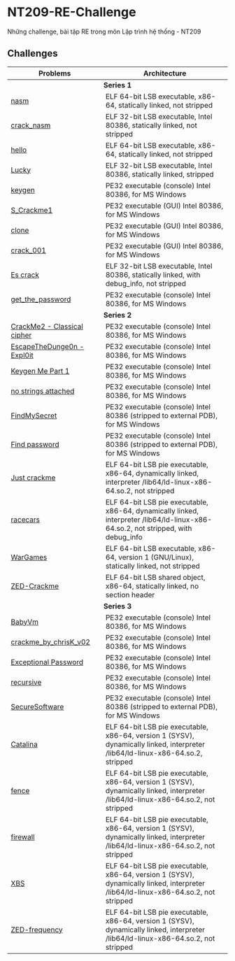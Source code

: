 # NT209-RE-Challenge
Những challenge, bài tập RE trong môn Lập trình hệ thống - NT209
## Challenges

<table align="center"><thead><tr><th width="250">Problems</th><th width="716">Architecture</th></tr></thead><tbody><tr><td colspan="2" align="center"><strong>Series 1</strong></td></tr><tr><td><a href="Series 1/nasm"/>nasm</td><td>ELF 64-bit LSB executable, x86-64, statically linked, not stripped</td></tr><tr><td><a href="Series 1/crack_nasm"/>crack_nasm</td><td>ELF 32-bit LSB executable, Intel 80386, statically linked, not stripped</td></tr><tr><td><a href="Series 1/hello"/>hello</td><td>ELF 64-bit LSB executable, x86-64, statically linked, not stripped</td></tr><tr><td><a href="Series 1/Lucky"/>Lucky</td><td>ELF 32-bit LSB executable, Intel 80386, statically linked, stripped</td></tr><tr><td><a href="Series 1/keygen"/>keygen</td><td>PE32 executable (console) Intel 80386, for MS Windows</td></tr><tr><td><a href="Series 1/S_Crackme1"/>S_Crackme1</td><td>PE32 executable (GUI) Intel 80386, for MS Windows</td></tr><tr><td><a href="Series 1/clone"/>clone</td><td>PE32 executable (GUI) Intel 80386, for MS Windows</td></tr><tr><td><a href="Series 1/crack_001"/>crack_001</td><td>PE32 executable (GUI) Intel 80386, for MS Windows</td></tr><tr><td><a href="Series 1/Es crack"/>Es crack</td><td>ELF 32-bit LSB executable, Intel 80386, statically linked, with debug_info, not stripped</td></tr><tr><td><a href="Series 1/get_the_password"/>get_the_password</td><td>PE32 executable (console) Intel 80386, for MS Windows</td></tr><tr><td colspan="2" align="center"><strong>Series 2</strong></td></tr><tr><td><a href="Series 2/CrackMe2 - Classical cipher"/>CrackMe2 - Classical cipher</td><td>PE32 executable (console) Intel 80386, for MS Windows</td></tr><tr><td><a href="Series 2/EscapeTheDunge0n - Expl0it"/>EscapeTheDunge0n - Expl0it</td><td>PE32 executable (console) Intel 80386, for MS Windows</td></tr><tr><td><a href="Series 2/Keygen Me Part 1"/>Keygen Me Part 1</td><td>PE32 executable (console) Intel 80386, for MS Windows</td></tr><tr><td><a href="Series 2/no strings attached"/>no strings attached</td><td>PE32 executable (console) Intel 80386, for MS Windows</td></tr><tr><td><a href="Series 2/FindMySecret"/>FindMySecret</td><td>PE32 executable (console) Intel 80386 (stripped to external PDB), for MS Windows</td></tr><tr><td><a href="Series 2/Find password"/>Find password</td><td>PE32 executable (console) Intel 80386 (stripped to external PDB), for MS Windows</td></tr><tr><td><a href="Series 2/Just crackme"/>Just crackme</td><td>ELF 64-bit LSB pie executable, x86-64, dynamically linked, interpreter /lib64/ld-linux-x86-64.so.2, not stripped</td></tr><tr><td><a href="Series 2/racecars"/>racecars</td><td>ELF 64-bit LSB pie executable, x86-64, dynamically linked, interpreter /lib64/ld-linux-x86-64.so.2, not stripped, with debug_info</td></tr><tr><td><a href="Series 2/WarGames"/>WarGames</td><td>ELF 64-bit LSB executable, x86-64, version 1 (GNU/Linux), statically linked, not stripped</td></tr><tr><td><a href="Series 2/ZED-Crackme"/>ZED-Crackme</td><td>ELF 64-bit LSB shared object, x86-64, statically linked, no section header</td></tr><tr><td colspan="2" align="center"><strong>Series 3</strong></td></tr><tr><td><a href="Series 3/BabyVm"/>BabyVm</td><td>PE32 executable (console) Intel 80386, for MS Windows</td></tr><tr><td><a href="Series 3/crackme_by_chrisK_v02"/>crackme_by_chrisK_v02</td><td>PE32 executable (console) Intel 80386, for MS Windows</td></tr><tr><td><a href="Series 3/Exceptional Password"/>Exceptional Password</td><td>PE32 executable (console) Intel 80386, for MS Windows</td></tr><tr><td><a href="Series 3/recursive"/>recursive</td><td>PE32 executable (console) Intel 80386, for MS Windows</td></tr><tr><td><a href="Series 3/SecureSoftware"/>SecureSoftware</td><td>PE32 executable (console) Intel 80386 (stripped to external PDB), for MS Windows</td></tr><tr><td><a href="Series 3/Catalina"/>Catalina</td><td>ELF 64-bit LSB pie executable, x86-64, version 1 (SYSV), dynamically linked, interpreter /lib64/ld-linux-x86-64.so.2, stripped</td></tr><tr><td><a href="Series 3/fence"/>fence</td><td>ELF 64-bit LSB pie executable, x86-64, version 1 (SYSV), dynamically linked, interpreter /lib64/ld-linux-x86-64.so.2, not stripped</td></tr><tr><td><a href="Series 3/firewall"/>firewall</td><td>ELF 64-bit LSB pie executable, x86-64, version 1 (SYSV), dynamically linked, interpreter /lib64/ld-linux-x86-64.so.2, not stripped</td></tr><tr><td><a href="Series 3/XBS"/>XBS</td><td>ELF 64-bit LSB pie executable, x86-64, version 1 (SYSV), dynamically linked, interpreter /lib64/ld-linux-x86-64.so.2, not stripped</td></tr><tr><td><a href="Series 3/ZED-frequency"/>ZED-frequency</td><td>ELF 64-bit LSB pie executable, x86-64, version 1 (SYSV), dynamically linked, interpreter /lib64/ld-linux-x86-64.so.2, not stripped</td></tr></tbody></table>
